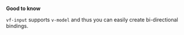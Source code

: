 **Good to know**

<code>vf-input</code> supports <code>v-model</code> and thus you can easily create bi-directional bindings.